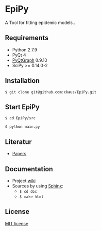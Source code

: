 # EpiPy
A Tool for fitting epidemic models..

## Requirements
 * Python 2.7.9
 * PyQt 4
 * [PyQtGraph][2] 0.9.10
 * SciPy >= 0.14.0-2

## Installation
`$ git clone git@github.com:ckaus/EpiPy.git`

## Start EpiPy
`$ cd EpiPy/src`

`$ python main.py`

## Literatur
 * [Papers][5]

## Documentation
* Project [wiki][1]
* Sources by using [Sphinx][3]:
  * `$ cd doc`
  * `$ make html`

## License
[MIT license][1]

[1]: https://github.com/ckaus/EpiPy/wiki "wiki"
[2]: http://pyqtgraph.org/ "PyQtGraph"
[3]: http://sphinx-doc.org/ "Sphinx"
[4]: https://github.com/ckaus/EpiPy/blob/master/LICENSE "MIT license"  
[5]: https://www.dropbox.com/sh/3gtnm32uq6nn0cu/AAAbHY9DkdnRPuZo-vePaO1Fa?dl=0
